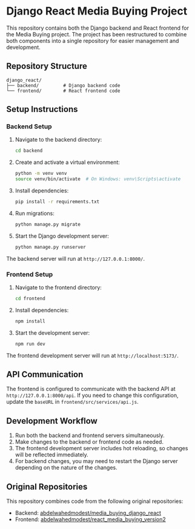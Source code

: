 # Django React Media Buying Project

This repository contains both the Django backend and React frontend for the Media Buying project. The project has been restructured to combine both components into a single repository for easier management and development.

## Repository Structure

```
django_react/
├── backend/         # Django backend code
└── frontend/        # React frontend code
```

## Setup Instructions

### Backend Setup

1. Navigate to the backend directory:
   ```bash
   cd backend
   ```

2. Create and activate a virtual environment:
   ```bash
   python -m venv venv
   source venv/bin/activate  # On Windows: venv\Scripts\activate
   ```

3. Install dependencies:
   ```bash
   pip install -r requirements.txt
   ```

4. Run migrations:
   ```bash
   python manage.py migrate
   ```

5. Start the Django development server:
   ```bash
   python manage.py runserver
   ```

The backend server will run at `http://127.0.0.1:8000/`.

### Frontend Setup

1. Navigate to the frontend directory:
   ```bash
   cd frontend
   ```

2. Install dependencies:
   ```bash
   npm install
   ```

3. Start the development server:
   ```bash
   npm run dev
   ```

The frontend development server will run at `http://localhost:5173/`.

## API Communication

The frontend is configured to communicate with the backend API at `http://127.0.0.1:8000/api`. If you need to change this configuration, update the `baseURL` in `frontend/src/services/api.js`.

## Development Workflow

1. Run both the backend and frontend servers simultaneously.
2. Make changes to the backend or frontend code as needed.
3. The frontend development server includes hot reloading, so changes will be reflected immediately.
4. For backend changes, you may need to restart the Django server depending on the nature of the changes.

## Original Repositories

This repository combines code from the following original repositories:
- Backend: [abdelwahedmodest/media_buying_django_react](https://github.com/abdelwahedmodest/media_buying_django_react)
- Frontend: [abdelwahedmodest/react_media_buying_version2](https://github.com/abdelwahedmodest/react_media_buying_version2)